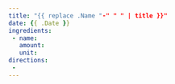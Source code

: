 ```yaml
---
title: "{{ replace .Name "-" " " | title }}"
date: {{ .Date }}
ingredients:
 - name:
   amount:
   unit:
directions:
 - 
---
```


